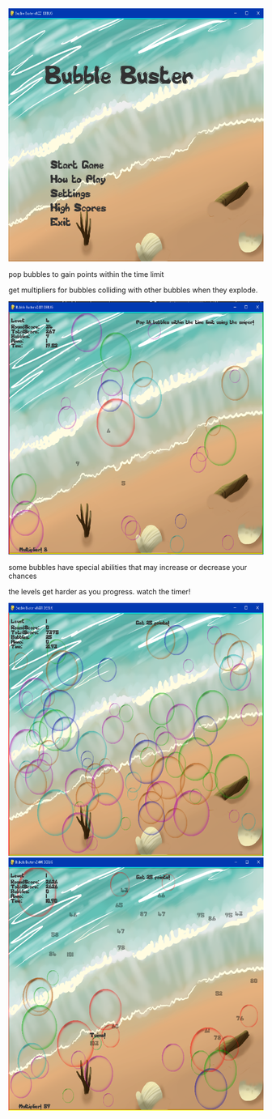 <img src="data/screenshot2.PNG" width=600 height=500/>

pop bubbles to gain points within the time limit

get multipliers for bubbles colliding with other bubbles when they explode.

<img src="data/screenshot1.PNG" width=600 height=500/>

some bubbles have special abilities that may increase or decrease your chances 

the levels get harder as you progress. watch the timer!

<img src="data/screenshot3.PNG" width=600 height=500/>

<img src="data/screenshot4.PNG" width=600 height=500/>
